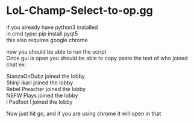 # LoL-Champ-Select-to-op.gg  
if you already have python3 installed  
in cmd type: pip install pyqt5  
this also requires google chrome  
  
now you should be able to run the script  
Once gui is open you should be able to copy paste the text of who joined chat ex:  
  
StanzaOnDubz joined the lobby  
Shinji lkari joined the lobby  
Rebel Preacher joined the lobby  
NSFW Plays joined the lobby  
l Padfoot l joined the lobby  
  
Now just hit go, and if you are using chrome it will open in that
